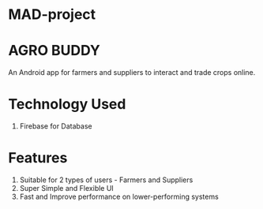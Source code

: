 # MAD-project

# AGRO BUDDY
 An Android app for farmers and suppliers to interact and trade crops online.
 
# Technology Used
  1. Firebase for Database
  
# Features
  1. Suitable for 2 types of users - Farmers and Suppliers
  2. Super Simple and Flexible UI
  3. Fast and Improve performance on lower-performing systems
